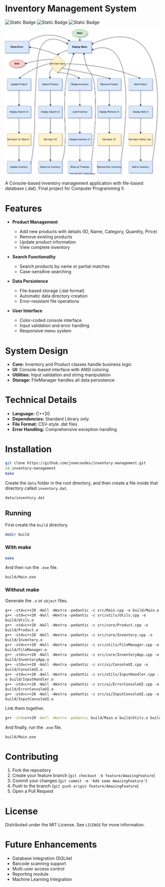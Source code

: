 # Inventory Management System

![Static Badge](https://img.shields.io/badge/build-20-blue?label=C%2B%2B)
![Static Badge](https://img.shields.io/badge/build-13.2.0-purple?label=g%2B%2B)
![Static Badge](https://img.shields.io/badge/build-3.82.90-brightgreen?label=Make)

![Flowchart](flow/flow.svg)

A Console-based inventory management application with file-based database (.dat). Final project for Computer Programming II.
# Features
- **Product Management**
  - Add new products with details (ID, Name, Category, Quantity, Price)
  - Remove existing products
  - Update product information
  - View complete inventory

- **Search Functionality**
  - Search products by name or partial matches
  - Case-sensitive searching

- **Data Persistence**
  - File-based storage (.dat format)
  - Automatic data directory creation
  - Error-resistant file operations

- **User Interface**
  - Color-coded console interface
  - Input validation and error handling
  - Responsive menu system

# System Design
- **Core:** Inventory and Product classes handle business logic
- **UI:** Console-based interface with ANSI coloring
- **Utilities:** Input validation and string manipulation
- **Storage:** FileManager handles all data persistence
# Technical Details
- **Language:** C++20
- **Dependencies:** Standard Library only
- **File Format:** CSV-style .dat files
- **Error Handling:** Comprehensive exception handling

# Installation

```bash
git clone https://github.com/jooecoodes/inventory-management.git
cd inventory-management
make
```
Create the ```data``` folder in the root directory, and then create a file inside that directory called ```inventory.dat```.
```bash
data/inventory.dat
```
## Running
First create the ```build``` directory.
```bash
mkdir build
```
### With make
```bash
make
```
And then run the ```.exe``` file.
```bash
build/Main.exe
```
### Without make
Generate the ```.o``` or ```object``` files.
```
g++ -std=c++20 -Wall -Wextra -pedantic -c src/Main.cpp -o build/Main.o
g++ -std=c++20 -Wall -Wextra -pedantic -c src/utils/Utils.cpp -o build/Utils.o
g++ -std=c++20 -Wall -Wextra -pedantic -c src/core/Product.cpp -o build/Product.o
g++ -std=c++20 -Wall -Wextra -pedantic -c src/core/Inventory.cpp -o build/Inventory.o
g++ -std=c++20 -Wall -Wextra -pedantic -c src/utils/FileManager.cpp -o build/FileManager.o
g++ -std=c++20 -Wall -Wextra -pedantic -c src/core/InventoryApp.cpp -o build/InventoryApp.o
g++ -std=c++20 -Wall -Wextra -pedantic -c src/ui/ConsoleUI.cpp -o build/ConsoleUI.o
g++ -std=c++20 -Wall -Wextra -pedantic -c src/utils/InputHandler.cpp -o build/InputHandler.o
g++ -std=c++20 -Wall -Wextra -pedantic -c src/ui/ErrorConsoleUI.cpp -o build/ErrorConsoleUI.o
g++ -std=c++20 -Wall -Wextra -pedantic -c src/ui/InputConsoleUI.cpp -o build/InputConsoleUI.o
```
Link them together.
```bash
g++ -std=c++20 -Wall -Wextra -pedantic build/Main.o build/Utils.o build/Product.o build/Inventory.o build/FileManager.o build/InventoryApp.o build/ConsoleUI.o build/InputHandler.o build/ErrorConsoleUI.o build/InputConsoleUI.o -o build/Main.exe
```
And finally, run the ```.exe``` file.
```bash
build/Main.exe
```
# Contributing
1. Fork the repository
2. Create your feature branch (```git checkout -b feature/AmazingFeature```)
3. Commit your changes (```git commit -m 'Add some AmazingFeature'```)
4. Push to the branch (```git push origin feature/AmazingFeature```)
5. Open a Pull Request
# License
Distributed under the MIT License. See ```LICENSE``` for more information.
# Future Enhancements
- Database integration (SQLite)
- Barcode scanning support
- Multi-user access control
- Reporting module
- Machine Learning Integration

